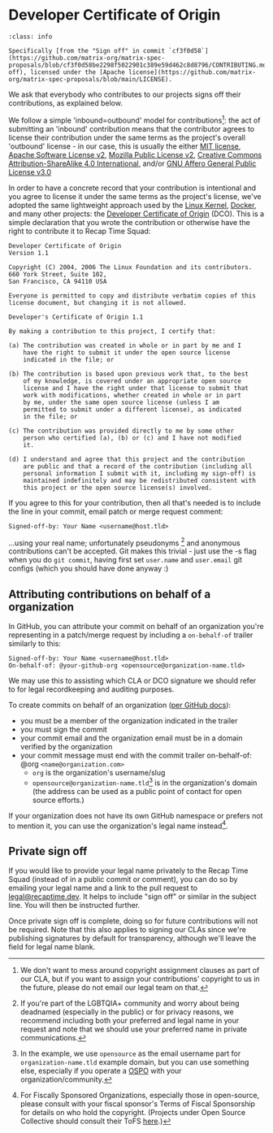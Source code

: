 # Developer Certificate of Origin

```{admonition} Adopted from [proposals.spec.matrix.org](https://github.com/matrix-org/matrix-spec-proposals)'s Contributing Guidelines
:class: info

Specifically [from the "Sign off" in commit `cf3f0d58`](https://github.com/matrix-org/matrix-spec-proposals/blob/cf3f0d58be2298f5022901c389e59d462c8d8796/CONTRIBUTING.md#sign-off), licensed under the [Apache license](https://github.com/matrix-org/matrix-spec-proposals/blob/main/LICENSE).
```

We ask that everybody who contributes to our projects signs off their
contributions, as explained below.

We follow a simple 'inbound=outbound' model for contributions[^1]: the act of
submitting an 'inbound' contribution means that the contributor agrees to
license their contribution under the same terms as the project's overall
'outbound' license - in our case, this is usually the either [MIT license][MIT],
[Apache Software License v2][Apache-2.0], [Mozilla Public License v2][MPL-2.0],
[Creative Commons Attribution-ShareAlike 4.0 International][CC-BY-SA-4.0],
and/or [GNU Affero General Public License v3.0][AGPL-3.0]

[Apache-2.0]: https://choosealicense.com/licenses/apache-2.0/
[MIT]: https://choosealicense.com/licenses/mit
[MPL-2.0]: https://choosealicense.com/licenses/mpl-3.0/
[CC-BY-SA-4.0]: https://creativecommons.org/licenses/by-sa/4.0/legalcode.en
[AGPL-3.0]: https://choosealicense.com/licenses/agpl-3.0/

[^1]: We don't want to mess around copyright assignment clauses as part of
our CLA, but if you want to assign your contributions' copyright to us in the future, please do not email our legal team on that.

In order to have a concrete record that your contribution is intentional and
you agree to license it under the same terms as the project's license, we've
adopted the same lightweight approach used by the [Linux
Kernel](https://www.kernel.org/doc/html/latest/process/submitting-patches.html),
[Docker](https://github.com/docker/docker/blob/master/CONTRIBUTING.md), and
many other projects: the [Developer Certificate of
Origin](http://developercertificate.org/) (DCO). This is a simple declaration
that you wrote the contribution or otherwise have the right to contribute it to
Recap Time Squad:

    Developer Certificate of Origin
    Version 1.1

    Copyright (C) 2004, 2006 The Linux Foundation and its contributors.
    660 York Street, Suite 102,
    San Francisco, CA 94110 USA

    Everyone is permitted to copy and distribute verbatim copies of this
    license document, but changing it is not allowed.

    Developer's Certificate of Origin 1.1

    By making a contribution to this project, I certify that:

    (a) The contribution was created in whole or in part by me and I
        have the right to submit it under the open source license
        indicated in the file; or

    (b) The contribution is based upon previous work that, to the best
        of my knowledge, is covered under an appropriate open source
        license and I have the right under that license to submit that
        work with modifications, whether created in whole or in part
        by me, under the same open source license (unless I am
        permitted to submit under a different license), as indicated
        in the file; or

    (c) The contribution was provided directly to me by some other
        person who certified (a), (b) or (c) and I have not modified
        it.

    (d) I understand and agree that this project and the contribution
        are public and that a record of the contribution (including all
        personal information I submit with it, including my sign-off) is
        maintained indefinitely and may be redistributed consistent with
        this project or the open source license(s) involved.

If you agree to this for your contribution, then all that's needed is to
include the line in your commit, email patch or merge request comment:

```
Signed-off-by: Your Name <username@host.tld>
```

...using your real name; unfortunately pseudonyms [^2] and anonymous contributions
can't be accepted. Git makes this trivial - just use the -s flag when you do
``git commit``, having first set ``user.name`` and ``user.email`` git configs
(which you should have done anyway :)

[^2]: If you're part of the LGBTQIA+ community and worry about being deadnamed (especially in the public) or for privacy reasons,
we recommend including both your preferred and legal name in your request
and note that we should use your preferred name in private communications.

## Attributing contributions on behalf of a organization

In GitHub, you can attribute your commit on behalf of an organization you're representing in a patch/merge request
by including a `on-behalf-of` trailer similarly to this:

```
Signed-off-by: Your Name <username@host.tld>
On-behalf-of: @your-github-org <opensource@organization-name.tld>
```

We may use this to assisting which CLA or DCO signature we should refer to for legal recordkeeping and auditing purposes.

To create commits on behalf of an organization ([per GitHub docs](https://docs.github.com/en/pull-requests/committing-changes-to-your-project/creating-and-editing-commits/creating-a-commit-on-behalf-of-an-organization)):

* you must be a member of the organization indicated in the trailer
* you must sign the commit
* your commit email and the organization email must be in a domain verified by the organization
* your commit message must end with the commit trailer on-behalf-of: @org `<name@organization.com>`
  * `org` is the organization's username/slug
  * `opensource@organization-name.tld`[^3] is in the organization's domain (the address can be used
  as a public point of contact for open source efforts.)

[^3]: In the example, we use `opensource` as the email username part for `organization-name.tld` example domain,
but you can use something else, especially if you operate a [OSPO](https://go.recaptime.eu.org/handbook/ospo) with your organization/community.

If your organization does not have its own GitHub namespace or prefers not to mention it, you can use the organization's legal name instead[^4].

[^4]: For Fiscally Sponsored Organizations, especially those in open-source,
please consult with your fiscal sponsor's Terms of Fiscal Sponsorship for details on who hold the copyright. (Projects under Open Source Collective should consult their ToFS [here](https://docs.oscollective.org/getting-started/terms-of-fiscal-sponsorship).)

## Private sign off

If you would like to provide your legal name privately to the Recap Time Squad
(instead of in a public commit or comment), you can do so by emailing
your legal name and a link to the pull request to legal@recaptime.dev.
It helps to include "sign off" or similar in the subject line.
You will then be instructed further.

Once private sign off is complete, doing so for future contributions will not be required.
Note that this also applies to signing our CLAs since we're publishing signatures by default
for transparency, although we'll leave the field for legal name blank.
